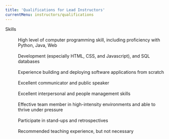 ```yaml
---
title: 'Qualifications for Lead Instructors'
currentMenu: instructors/qualifications
---
```



<dl>
<dt>Skills</dt>
    <br>
    <dd> High level of computer programming skill, including proficiency with Python, Java, Web </dd>
    <br>
    <dd> Development (especially HTML, CSS, and Javascript), and SQL databases </dd>
    <br>
    <dd> Experience building and deploying software applications from scratch </dd>
    <br>
    <dd> Excellent communicator and public speaker </dd>
    <br>
    <dd> Excellent interpersonal and people management skills </dd>
    <br>
    <dd> Effective team member in high-intensity environments and able to thrive under pressure </dd>
    <br>
    <dd> Participate in stand-ups and retrospectives </dd>
    <br>
    <dd> Recommended teaching experience, but not necessary </dd>
    <br>
</dl>

